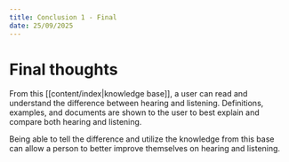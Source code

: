 ```yaml
---
title: Conclusion 1 - Final
date: 25/09/2025
---
```

# Final thoughts

From this [[content/index|knowledge base]], a user can read and understand the difference between hearing and listening. Definitions, examples, and documents are shown to the user to best explain and compare both hearing and listening.

Being able to tell the difference and utilize the knowledge from this base can allow a person to better improve themselves on hearing and listening.